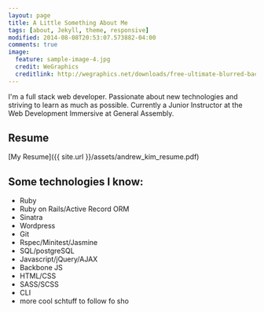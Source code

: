 ```yaml
---
layout: page
title: A Little Something About Me
tags: [about, Jekyll, theme, responsive]
modified: 2014-08-08T20:53:07.573882-04:00
comments: true
image:
  feature: sample-image-4.jpg
  credit: WeGraphics
  creditlink: http://wegraphics.net/downloads/free-ultimate-blurred-background-pack/
---
```


I'm a full stack web developer. Passionate about new technologies and striving to learn as much as possible. Currently a Junior Instructor at the Web Development Immersive at General Assembly.

## Resume
[My Resume]({{ site.url }}/assets/andrew_kim_resume.pdf)

## Some technologies I know:

* Ruby
* Ruby on Rails/Active Record ORM
* Sinatra
* Wordpress
* Git
* Rspec/Minitest/Jasmine
* SQL/postgreSQL
*	Javascript/jQuery/AJAX
* Backbone JS
* HTML/CSS
* SASS/SCSS
* CLI
* more cool schtuff to follow fo sho